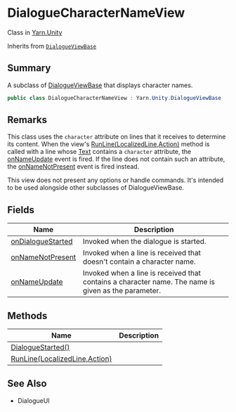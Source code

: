 # DialogueCharacterNameView

Class in [Yarn.Unity](../)

Inherits from [`DialogueViewBase`](../yarn.unity.dialogueviewbase/)

## Summary

A subclass of [DialogueViewBase](../yarn.unity.dialogueviewbase/) that displays character names.

```csharp
public class DialogueCharacterNameView : Yarn.Unity.DialogueViewBase
```

## Remarks

This class uses the `character` attribute on lines that it receives to determine its content. When the view's [RunLine(LocalizedLine,Action)](yarn.unity.dialoguecharacternameview.runline.md) method is called with a line whose [Text](../yarn.unity.localizedline/yarn.unity.localizedline.text.md) contains a `character` attribute, the [onNameUpdate](yarn.unity.dialoguecharacternameview.onnameupdate.md) event is fired. If the line does not contain such an attribute, the [onNameNotPresent](yarn.unity.dialoguecharacternameview.onnamenotpresent.md) event is fired instead.

This view does not present any options or handle commands. It's intended to be used alongside other subclasses of DialogueViewBase.

## Fields

| Name                                                                           | Description                                                                                         |
| ------------------------------------------------------------------------------ | --------------------------------------------------------------------------------------------------- |
| [onDialogueStarted](yarn.unity.dialoguecharacternameview.ondialoguestarted.md) | Invoked when the dialogue is started.                                                               |
| [onNameNotPresent](yarn.unity.dialoguecharacternameview.onnamenotpresent.md)   | Invoked when a line is received that doesn't contain a character name.                              |
| [onNameUpdate](yarn.unity.dialoguecharacternameview.onnameupdate.md)           | Invoked when a line is received that contains a character name. The name is given as the parameter. |

## Methods

| Name                                                                             | Description |
| -------------------------------------------------------------------------------- | ----------- |
| [DialogueStarted()](yarn.unity.dialoguecharacternameview.dialoguestarted.md)     |             |
| [RunLine(LocalizedLine,Action)](yarn.unity.dialoguecharacternameview.runline.md) |             |

## See Also

* DialogueUI
